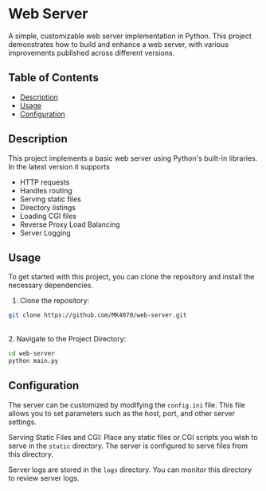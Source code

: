 # Web Server

A simple, customizable web server implementation in Python. This project demonstrates how to build and enhance a web server, with various improvements published across different versions.

## Table of Contents

- [Description](#description)
- [Usage](#usage)
- [Configuration](#configuration)

## Description

This project implements a basic web server using Python's built-in libraries. In the latest version it supports 
- HTTP requests
- Handles routing
- Serving static files
- Directory listings
- Loading CGI files
- Reverse Proxy Load Balancing
- Server Logging

## Usage

To get started with this project, you can clone the repository and install the necessary dependencies.

1. Clone the repository:
```bash
git clone https://github.com/MK4070/web-server.git
```
\
2. Navigate to the Project Directory:
```bash
cd web-server
python main.py
```

## Configuration 
The server can be customized by modifying the `config.ini` file. This file allows you to set parameters such as the host, port, and other server settings.

Serving Static Files and CGI: 
Place any static files or CGI scripts you wish to serve in the `static` directory. The server is configured to serve files from this directory.

Server logs are stored in the `logs` directory. You can monitor this directory to review server logs.